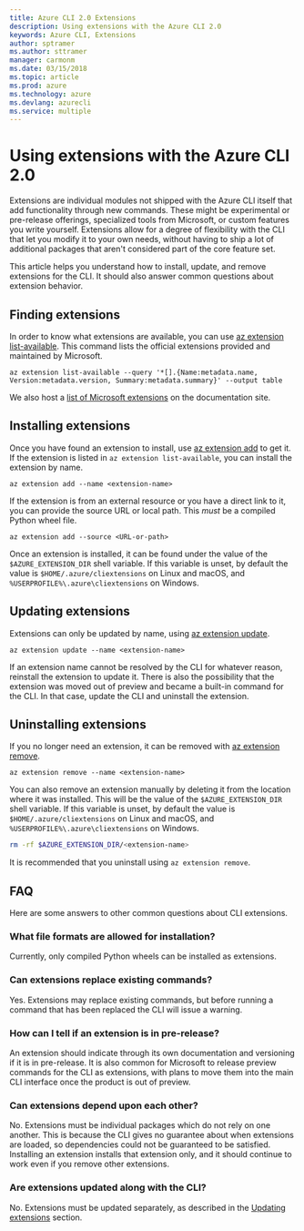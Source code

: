 ```yaml
---
title: Azure CLI 2.0 Extensions
description: Using extensions with the Azure CLI 2.0
keywords: Azure CLI, Extensions
author: sptramer
ms.author: sttramer
manager: carmonm
ms.date: 03/15/2018
ms.topic: article
ms.prod: azure
ms.technology: azure
ms.devlang: azurecli
ms.service: multiple
---
```


# Using extensions with the Azure CLI 2.0

Extensions are individual modules not shipped with the Azure CLI itself that add functionality through new commands. These might be experimental or pre-release offerings, specialized tools from Microsoft, or custom features you
write yourself. Extensions allow for a degree of flexibility with the CLI that let you modify it to your own needs, without having to ship a lot of additional packages that aren't considered part of the core feature set.

This article helps you understand how to install, update, and remove extensions for the CLI. It should also answer common questions about extension behavior.

## Finding extensions

In order to know what extensions are available, you can use [az extension list-available](/cli/azure/extension?view=azure-cli-latest#az_extension_list_available). This command lists the official extensions provided and maintained by Microsoft.

```azurecli
az extension list-available --query '*[].{Name:metadata.name, Version:metadata.version, Summary:metadata.summary}' --output table
```

We also host a [list of Microsoft extensions](azure-cli-extensions-list.md) on the documentation site.

## Installing extensions

Once you have found an extension to install, use [az extension add](https://docs.microsoft.com/en-us/cli/azure/extension?view=azure-cli-latest#az_extension_add) to get it. If the extension is 
listed in `az extension list-available`, you can install the extension by name.

```azurecli
az extension add --name <extension-name>
```

If the extension is from an external resource or you have a direct link to it, you can provide the source URL or local path. This _must_ be a compiled Python wheel file.

```azurecli
az extension add --source <URL-or-path>
```

Once an extension is installed, it can be found under the value of the `$AZURE_EXTENSION_DIR` shell variable. If this variable is unset, by default the value is `$HOME/.azure/cliextensions` on 
Linux and macOS, and `%USERPROFILE%\.azure\cliextensions` on Windows.

## Updating extensions

Extensions can only be updated by name, using [az extension update](https://docs.microsoft.com/en-us/cli/azure/extension?view=azure-cli-latest#az_extension_update).

```azurecli
az extension update --name <extension-name>
```

If an extension name cannot be resolved by the CLI for whatever reason, reinstall the extension to
update it. There is also the possibility that the extension was moved out of preview and became a
built-in command for the CLI. In that case, update the CLI and uninstall the extension.

## Uninstalling extensions

If you no longer need an extension, it can be removed with [az extension remove](https://docs.microsoft.com/en-us/cli/azure/extension?view=azure-cli-latest#az_extension_remove).

```azurecli
az extension remove --name <extension-name>
```

You can also remove an extension manually by deleting it from the location where it was installed. This will be the value of the `$AZURE_EXTENSION_DIR` shell variable. 
If this variable is unset, by default the value is `$HOME/.azure/cliextensions` on Linux and macOS, and `%USERPROFILE%\.azure\cliextensions` on Windows.

```bash
rm -rf $AZURE_EXTENSION_DIR/<extension-name>
```

It is recommended that you uninstall using `az extension remove`.

## FAQ

Here are some answers to other common questions about CLI extensions.

### What file formats are allowed for installation?

Currently, only compiled Python wheels can be installed as extensions.

### Can extensions replace existing commands?

Yes. Extensions may replace existing commands, but before running a command that has been replaced the CLI will issue a warning.

### How can I tell if an extension is in pre-release?

An extension should indicate through its own documentation and versioning if it is in pre-release. It is also common for Microsoft to release preview commands for the CLI as extensions,
with plans to move them into the main CLI interface once the product is out of preview.

### Can extensions depend upon each other?

No. Extensions must be individual packages which do not rely on one another. This is because the CLI gives no guarantee about when extensions are loaded, so dependencies could not 
be guaranteed to be satisfied. Installing an extension installs that extension only, and it should continue to work even if you remove other extensions.

### Are extensions updated along with the CLI?

No. Extensions must be updated separately, as described in the [Updating extensions](#updating-extensions) section.
